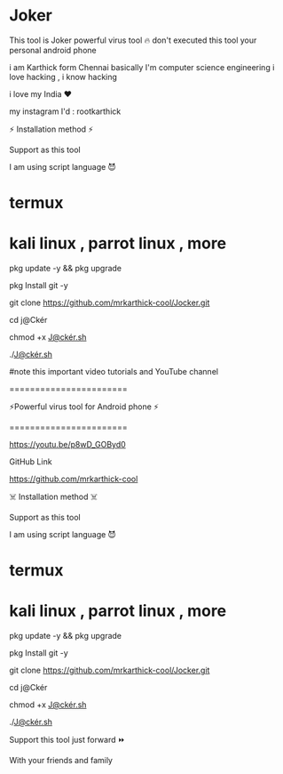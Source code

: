 # Joker
This tool is  Joker powerful  virus tool  🔥 don't executed this tool your personal android phone 

i am Karthick form Chennai 
basically I'm computer science engineering 
i love hacking , i know hacking 

i love my India ❤️ 

my instagram I'd  : rootkarthick



⚡ Installation method ⚡

Support as this tool

I am using script language 😈 

# termux 
# kali linux , parrot linux , more 


pkg update -y && pkg upgrade 

pkg Install git -y

git clone  https://github.com/mrkarthick-cool/Jocker.git

cd j@Ckér

chmod +x J@ckér.sh

./J@ckér.sh


#note this important 
video tutorials and YouTube channel

=======================

⚡Powerful virus tool for Android phone  ⚡

=======================

https://youtu.be/p8wD_GOByd0

GitHub Link

 https://github.com/mrkarthick-cool

☠️ Installation method  ☠️

Support as this tool

I am using script language 😈 

# termux 

# kali linux , parrot linux , more 

pkg update -y && pkg upgrade 

pkg Install git -y

git clone  https://github.com/mrkarthick-cool/Jocker.git

cd j@Ckér

chmod +x J@ckér.sh

./J@ckér.sh

Support this tool just forward ⏩ 

With your friends and family
